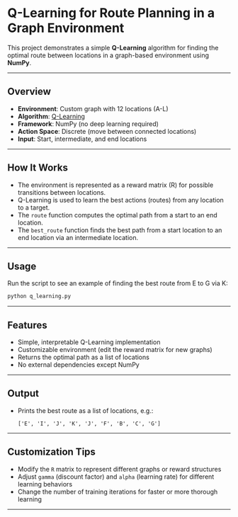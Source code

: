 # Q-Learning for Route Planning in a Graph Environment

This project demonstrates a simple **Q-Learning** algorithm for finding the optimal route between locations in a graph-based environment using **NumPy**.

---

## Overview

- **Environment**: Custom graph with 12 locations (A-L)
- **Algorithm**: [Q-Learning](https://en.wikipedia.org/wiki/Q-learning)
- **Framework**: NumPy (no deep learning required)
- **Action Space**: Discrete (move between connected locations)
- **Input**: Start, intermediate, and end locations

---

## How It Works

- The environment is represented as a reward matrix (R) for possible transitions between locations.
- Q-Learning is used to learn the best actions (routes) from any location to a target.
- The `route` function computes the optimal path from a start to an end location.
- The `best_route` function finds the best path from a start location to an end location via an intermediate location.

---

## Usage

Run the script to see an example of finding the best route from E to G via K:

```bash
python q_learning.py
```

---

## Features

- Simple, interpretable Q-Learning implementation
- Customizable environment (edit the reward matrix for new graphs)
- Returns the optimal path as a list of locations
- No external dependencies except NumPy

---

## Output

- Prints the best route as a list of locations, e.g.:
  ```
  ['E', 'I', 'J', 'K', 'J', 'F', 'B', 'C', 'G']
  ```

---

## Customization Tips

- Modify the `R` matrix to represent different graphs or reward structures
- Adjust `gamma` (discount factor) and `alpha` (learning rate) for different learning behaviors
- Change the number of training iterations for faster or more thorough learning

---
